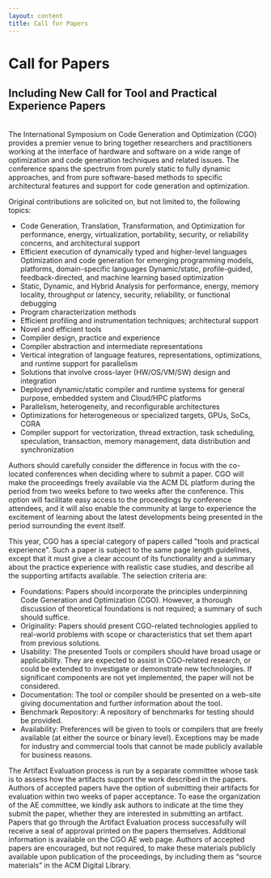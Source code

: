 ```yaml
---
layout: content
title: Call for Papers
---
```


# Call for Papers

## Including New Call for Tool and Practical Experience Papers
<br/>
The International Symposium on Code Generation and Optimization (CGO) provides a premier venue to bring together researchers and practitioners working at the interface of hardware and software on a wide range of optimization and code generation techniques and related issues. The conference spans the spectrum from purely static to fully dynamic approaches, and from pure software-based methods to specific architectural features and support for code generation and optimization.

Original contributions are solicited on, but not limited to, the following topics:

- Code Generation, Translation, Transformation, and Optimization for performance, energy, virtualization, portability, security, or reliability concerns, and architectural support
- Efficient execution of dynamically typed and higher-level languages
Optimization and code generation for emerging programming models, platforms, 
domain-specific languages Dynamic/static, profile-guided, feedback-directed, and machine learning based optimization
- Static, Dynamic, and Hybrid Analysis for performance, energy, memory locality, throughput or latency, security, reliability, or functional debugging
- Program characterization methods
- Efficient profiling and instrumentation techniques; architectural support
- Novel and efficient tools
- Compiler design, practice and experience
- Compiler abstraction and intermediate representations
- Vertical integration of language features, representations, optimizations, and runtime support for parallelism
- Solutions that involve cross-layer (HW/OS/VM/SW) design and integration
- Deployed dynamic/static compiler and runtime systems for general purpose, embedded system and Cloud/HPC platforms
- Parallelism, heterogeneity, and reconfigurable architectures
- Optimizations for heterogeneous or specialized targets, GPUs, SoCs, CGRA
- Compiler support for vectorization, thread extraction, task scheduling, speculation, transaction, memory management, data distribution and synchronization

Authors should carefully consider the difference in focus with the co-located conferences when deciding where to submit a paper. CGO will make the proceedings freely available via the ACM DL platform during the period from two weeks before to two weeks after the conference. This option will facilitate easy access to the proceedings by conference attendees, and it will also enable the community at large to experience the excitement of learning about the latest developments being presented in the period surrounding the event itself.

This year, CGO has a special category of papers called "tools and 
practical experience". Such a paper is subject to the same page length 
guidelines, except that it must give a clear account of its functionality
and a summary about the practice experience with realistic case studies, 
and describe all the supporting artifacts available. The 
selection criteria are: 

- Foundations: Papers should incorporate the principles underpinning 
Code Generation and Optimization (CGO). However, a thorough discussion of 
theoretical foundations is not required; a summary of such should
suffice.
- Originality: Papers should present CGO-related technologies applied to real-world problems 
with scope or characteristics that set them apart from previous solutions.
- Usability: The presented Tools or compilers should have broad usage or applicability. They are expected
to assist in CGO-related research, or could be extended to investigate or 
demonstrate new technologies. If significant components are not yet 
implemented, the paper will not be considered.
- Documentation: The tool or compiler should be presented on a web-site giving
documentation and further information about the tool.
- Benchmark Repository: A repository of benchmarks for testing should be provided.
- Availability: Preferences will be given to tools or compilers that are freely available
(at either the source or binary level). Exceptions may be made for 
industry and commercial tools that cannot be made publicly available 
for business reasons. 

The Artifact Evaluation process is run by a separate committee whose task is to assess how the artifacts support the work described in the papers. Authors of accepted papers have the option of submitting their artifacts for evaluation within two weeks of paper acceptance. To ease the organization of the AE committee, we kindly ask authors to indicate at the time they submit the paper, whether they are interested in submitting an artifact. Papers that go through the Artifact Evaluation process successfully will receive a seal of approval printed on the papers themselves. Additional information is available on the CGO AE web page. Authors of accepted papers are encouraged, but not required, to make these materials publicly available upon publication of the proceedings, by including them as “source materials” in the ACM Digital Library.
